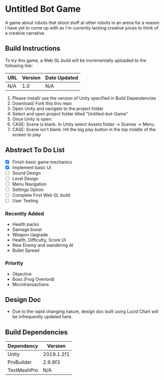 # Untitled Bot Game

A game about robots that shoot stuff at other robots in an arena for a reason I have yet to come up with as I'm currently lacking creative juices to think of a creative narrative. 

## Build Instructions ##
To try this game, a Web GL build will be incrementally uploaded to the following link: 

| URL  | Version | Date Updated |
| ---- | ------- | ------------ | 
| N/A | 1.0 | N/A | 

1) Please install/ use the version of Unity specified in Build Dependencies
2) Download/ Fork this this repo
3) Open Unity and navigate to the project folder 
4) Select and open project folder titled "Untitled-bot-Game" 
5) Once Unity is open:
  1) CASE: Scene is blank. In Unity select Assets folder -> Scenes -> Menu 
  2) CASE: Scene isn't blank. Hit the big play button in the top middle of the screen to play

## Abstract To Do List ##
- [x] Finish basic game mechanics
- [x] Implement basic UI
- [ ] Sound Design
- [ ] Level Design
- [ ] Menu Navigation
- [ ] Settings Option
- [ ] Complete First Web GL build
- [ ] User Testing 

### Recently Added ###
- Health packs
- Damage boost
- Weapon Upgrade
- Health, Difficulty, Score UI
- New Enemy and wandering AI
- Bullet Spread 


### Priority ### 
- Objective 
- Boss (Frog Overlord) 
- Microtransactions 

## Design Doc ## 
- Due to the rapid changing nature, design doc built using Lucid Chart will be infrequently updated here.

## Build Dependencies ##

| Dependency  | Version |
| ------------- | ------------- |
| Unity  | 2019.1.2f1  |
| ProBuilder  |  2.9.8f3 |
| TextMeshPro | N/A |

